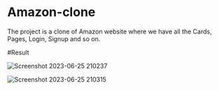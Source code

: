 # Amazon-clone
The project is a clone of Amazon website where we have all the Cards, Pages, Login, Signup and so on.

#Result

![Screenshot 2023-06-25 210237](https://github.com/vijay7746/Amazon-clone/assets/91628576/fb3f4eff-47a7-41c3-8816-402236c8a24e)


![Screenshot 2023-06-25 210315](https://github.com/vijay7746/Amazon-clone/assets/91628576/95ba40b7-3ce1-4001-a028-f1a20368b5de)
